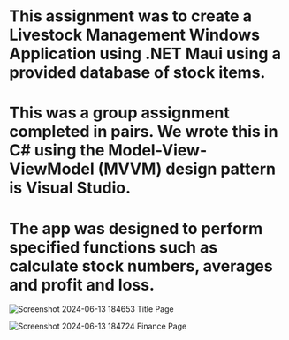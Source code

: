 # This assignment was to create a Livestock Management Windows Application using .NET Maui using a provided database of stock items.

# This was a group assignment completed in pairs. We wrote this in C# using the Model-View-ViewModel (MVVM) design pattern is Visual Studio.

# The app was designed to perform specified functions such as calculate stock numbers, averages and profit and loss.

![Screenshot 2024-06-13 184653](https://github.com/Jandalslap/COMP609Task4/assets/128538609/82623942-cd4e-4f0e-94d9-e8bc80e7408b)
Title Page

![Screenshot 2024-06-13 184724](https://github.com/Jandalslap/COMP609Task4/assets/128538609/23e6ff5b-aa91-48ac-9110-2efdba320cee)
Finance Page


